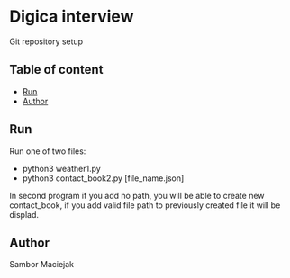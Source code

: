 # Digica interview

Git repository setup

## Table of content
* [Run](#run)
* [Author](#author)

## Run
Run one of two files:
* python3 weather1.py
* python3 contact_book2.py [file_name.json]

In second program if you add no path, you will be able to create new contact_book,
if you add valid file path to previously created file it will be displad.


## Author
Sambor Maciejak
